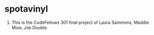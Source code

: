 # spotavinyl
  1. This is the CodeFellows 301 final project of Laura Sammons, Maddie Mow, Joe Double.
